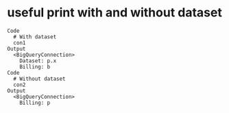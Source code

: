 # useful print with and without dataset

    Code
      # With dataset
      con1
    Output
      <BigQueryConnection>
        Dataset: p.x
        Billing: b
    Code
      # Without dataset
      con2
    Output
      <BigQueryConnection>
        Billing: p

